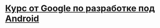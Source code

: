 <h1><a href="https://javarush.com/quests/QUEST_GOOGLE_ANDROID">Курс от Google по разработке под Android</a></h1>

